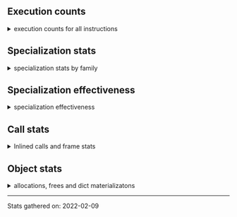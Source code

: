 ## Execution counts

<details>
<summary> execution counts for all instructions </summary>

| Name | Count | Self | Cumulative | Miss ratio |
| --- | --: | --: | --: | --: |
| LOAD_FAST | 9931880481 | 14.1% | 14.1% |  |
| LOAD_CONST | 3415423066 | 4.8% | 18.9% |  |
| STORE_FAST__STORE_FAST | 3329530318 | 4.7% | 23.6% |  |
| STORE_FAST__LOAD_FAST | 3113599779 | 4.4% | 28.0% |  |
| LOAD_FAST__LOAD_FAST | 3094883528 | 4.4% | 32.4% |  |
| LOAD_ATTR_INSTANCE_VALUE | 2702784099 | 3.8% | 36.3% | 1.5% |
| RESUME | 2203170087 | 3.1% | 39.4% |  |
| PRECALL_FUNCTION | 2023890227 | 2.9% | 42.3% |  |
| RETURN_VALUE | 1991423770 | 2.8% | 45.1% |  |
| POP_JUMP_IF_FALSE | 1759707691 | 2.5% | 47.6% |  |
| PRECALL_METHOD | 1690472921 | 2.4% | 50.0% |  |
| LOAD_FAST__LOAD_CONST | 1636575188 | 2.3% | 52.3% |  |
| FOR_ITER | 1511056684 | 2.1% | 54.4% |  |
| BINARY_OP_ADD_INT | 1376767512 | 2.0% | 56.4% | 0.0% |
| JUMP_ABSOLUTE_QUICK | 1287379940 | 1.8% | 58.2% |  |
| LOAD_GLOBAL_BUILTIN | 1279213916 | 1.8% | 60.0% | 0.6% |
| COMPARE_OP_INT_JUMP | 1242545496 | 1.8% | 61.8% | 0.0% |
| LOAD_GLOBAL_MODULE | 1202944916 | 1.7% | 63.5% | 0.3% |
| POP_TOP | 1160148279 | 1.6% | 65.1% |  |
| BINARY_SUBSCR_ADAPTIVE | 1150542370 | 1.6% | 66.8% |  |
| CALL_PY_EXACT_ARGS | 1115097470 | 1.6% | 68.3% | 4.1% |
| BINARY_SUBSCR_LIST_INT | 1089463038 | 1.5% | 69.9% | 1.1% |
| UNPACK_SEQUENCE | 1077768771 | 1.5% | 71.4% |  |
| STORE_FAST | 1072918220 | 1.5% | 72.9% |  |
| SWAP | 1046586426 | 1.5% | 74.4% |  |
| COPY | 987443228 | 1.4% | 75.8% |  |
| BINARY_OP_MULTIPLY_FLOAT | 913473816 | 1.3% | 77.1% | 1.0% |
| LOAD_METHOD_CACHED | 835723077 | 1.2% | 78.3% | 3.0% |
| BINARY_OP | 688981854 | 1.0% | 79.3% |  |
| LOAD_ATTR_ADAPTIVE | 656982222 | 0.9% | 80.2% |  |
| CALL_ADAPTIVE | 601523350 | 0.9% | 81.0% |  |
| LOAD_CONST__LOAD_FAST | 595683423 | 0.8% | 81.9% |  |
| BINARY_OP_ADD_FLOAT | 559045891 | 0.8% | 82.7% | 1.2% |
| POP_JUMP_IF_TRUE | 558600899 | 0.8% | 83.5% |  |
| STORE_SUBSCR_ADAPTIVE | 549751407 | 0.8% | 84.3% |  |
| STORE_ATTR_INSTANCE_VALUE | 533834109 | 0.8% | 85.0% | 1.3% |
| BINARY_OP_SUBTRACT_INT | 491987579 | 0.7% | 85.7% | 0.6% |
| LOAD_METHOD_NO_DICT | 474682874 | 0.7% | 86.4% | 1.2% |
| BUILD_SLICE | 435110752 | 0.6% | 87.0% |  |
| LOAD_DEREF | 406043283 | 0.6% | 87.6% |  |
| CALL_NO_KW_BUILTIN_O | 373798474 | 0.5% | 88.1% | 0.5% |
| BINARY_OP_SUBTRACT_FLOAT | 371202510 | 0.5% | 88.6% | 2.8% |
| STORE_SUBSCR_LIST_INT | 365830772 | 0.5% | 89.1% |  |
| JUMP_FORWARD | 346062078 | 0.5% | 89.6% |  |
| CALL_NO_KW_ISINSTANCE | 308732016 | 0.4% | 90.1% |  |
| BINARY_OP_ADAPTIVE | 286416871 | 0.4% | 90.5% |  |
| LOAD_ATTR_WITH_HINT | 282547343 | 0.4% | 90.9% | 4.9% |
| LOAD_METHOD_ADAPTIVE | 281439164 | 0.4% | 91.3% |  |
| CONTAINS_OP | 255557706 | 0.4% | 91.6% |  |
| BUILD_TUPLE | 254405325 | 0.4% | 92.0% |  |
| CALL_NO_KW_LEN | 248084848 | 0.4% | 92.4% |  |
| GET_ITER | 244230483 | 0.3% | 92.7% |  |
| IS_OP | 242380335 | 0.3% | 93.0% |  |
| LOAD_ATTR_SLOT | 238691612 | 0.3% | 93.4% | 11.3% |
| BINARY_OP_MULTIPLY_INT | 232362807 | 0.3% | 93.7% | 0.8% |
| CALL_NO_KW_BUILTIN_FAST | 224463161 | 0.3% | 94.0% | 0.1% |
| CALL_NO_KW_METHOD_DESCRIPTOR_FAST | 218706615 | 0.3% | 94.3% |  |
| NOP | 213427100 | 0.3% | 94.6% |  |
| EXTENDED_ARG | 208421118 | 0.3% | 94.9% |  |
| YIELD_VALUE | 208346050 | 0.3% | 95.2% |  |
| POP_JUMP_IF_NONE | 181384559 | 0.3% | 95.5% |  |
| COMPARE_OP | 177245203 | 0.3% | 95.7% |  |
| POP_JUMP_IF_NOT_NONE | 161507774 | 0.2% | 96.0% |  |
| BINARY_SUBSCR_GETITEM | 144775506 | 0.2% | 96.2% | 0.0% |
| COMPARE_OP_ADAPTIVE | 144659274 | 0.2% | 96.4% |  |
| CALL_NO_KW_LIST_APPEND | 123803629 | 0.2% | 96.6% |  |
| BINARY_SUBSCR_DICT | 118780324 | 0.2% | 96.7% |  |
| BINARY_SUBSCR_TUPLE_INT | 112874411 | 0.2% | 96.9% | 2.0% |
| LOAD_ATTR_MODULE | 111442533 | 0.2% | 97.0% | 2.0% |
| CALL_BUILTIN_CLASS | 107183841 | 0.2% | 97.2% | 0.0% |
| STORE_ATTR_SLOT | 103828758 | 0.1% | 97.3% | 1.7% |
| CALL_NO_KW_METHOD_DESCRIPTOR_NOARGS | 102880250 | 0.1% | 97.5% | 0.0% |
| COPY_FREE_VARS | 75350912 | 0.1% | 97.6% |  |
| LIST_APPEND | 64196572 | 0.1% | 97.7% |  |
| BINARY_OP_ADD_UNICODE | 61464056 | 0.1% | 97.8% | 0.1% |
| MAKE_FUNCTION | 60781916 | 0.1% | 97.9% |  |
| BUILD_LIST | 60034573 | 0.1% | 97.9% |  |
| BUILD_MAP | 59108363 | 0.1% | 98.0% |  |
| MAKE_CELL | 57652935 | 0.1% | 98.1% |  |
| CALL_NO_KW_STR_1 | 55981059 | 0.1% | 98.2% |  |
| KW_NAMES | 55638939 | 0.1% | 98.3% |  |
| COMPARE_OP_FLOAT_JUMP | 55015752 | 0.1% | 98.3% | 0.1% |
| JUMP_IF_FALSE_OR_POP | 54978386 | 0.1% | 98.4% |  |
| LOAD_METHOD_CLASS | 54451150 | 0.1% | 98.5% | 0.1% |
| CALL_BUILTIN_FAST_WITH_KEYWORDS | 51980784 | 0.1% | 98.6% | 0.6% |
| CALL | 51401318 | 0.1% | 98.6% |  |
| CALL_NO_KW_TYPE_1 | 50575512 | 0.1% | 98.7% |  |
| COMPARE_OP_STR_JUMP | 50202044 | 0.1% | 98.8% | 0.6% |
| STORE_ATTR_WITH_HINT | 47523736 | 0.1% | 98.9% | 2.4% |
| LOAD_GLOBAL | 46505770 | 0.1% | 98.9% |  |
| SEND | 43219153 | 0.1% | 99.0% |  |
| RETURN_GENERATOR | 42512059 | 0.1% | 99.0% |  |
| CALL_FUNCTION_EX | 42154638 | 0.1% | 99.1% |  |
| CALL_NO_KW_METHOD_DESCRIPTOR_O | 40546517 | 0.1% | 99.2% | 0.0% |
| JUMP_NO_INTERRUPT | 39050663 | 0.1% | 99.2% |  |
| CALL_PY_WITH_DEFAULTS | 37533815 | 0.1% | 99.3% | 0.1% |
| STORE_SUBSCR_DICT | 37300543 | 0.1% | 99.3% |  |
| STORE_ATTR_ADAPTIVE | 36378436 | 0.1% | 99.4% |  |
| LOAD_METHOD | 35148385 | 0.0% | 99.4% |  |
| LOAD_CLOSURE | 34249850 | 0.0% | 99.5% |  |
| JUMP_IF_TRUE_OR_POP | 33972598 | 0.0% | 99.5% |  |
| DICT_MERGE | 33242534 | 0.0% | 99.6% |  |
| UNARY_NOT | 33047271 | 0.0% | 99.6% |  |
| STORE_DEREF | 28775170 | 0.0% | 99.7% |  |
| STORE_NAME | 21894544 | 0.0% | 99.7% |  |
| LOAD_ATTR | 20401561 | 0.0% | 99.7% |  |
| UNARY_NEGATIVE | 14881078 | 0.0% | 99.7% |  |
| MAP_ADD | 14626288 | 0.0% | 99.8% |  |
| LOAD_METHOD_MODULE | 14496036 | 0.0% | 99.8% | 0.5% |
| CALL_NO_KW_TUPLE_1 | 14028957 | 0.0% | 99.8% | 0.0% |
| UNARY_INVERT | 13699443 | 0.0% | 99.8% |  |
| LOAD_NAME | 13136417 | 0.0% | 99.8% |  |
| IMPORT_FROM | 11216572 | 0.0% | 99.8% |  |
| IMPORT_NAME | 9953540 | 0.0% | 99.9% |  |
| STORE_GLOBAL | 8785290 | 0.0% | 99.9% |  |
| DELETE_SUBSCR | 8675771 | 0.0% | 99.9% |  |
| LOAD_GLOBAL_ADAPTIVE | 7914936 | 0.0% | 99.9% |  |
| FORMAT_VALUE | 7242173 | 0.0% | 99.9% |  |
| PUSH_EXC_INFO | 6952319 | 0.0% | 99.9% |  |
| POP_EXCEPT | 6952319 | 0.0% | 99.9% |  |
| JUMP_IF_NOT_EXC_MATCH | 6852003 | 0.0% | 99.9% |  |
| LIST_EXTEND | 6370512 | 0.0% | 99.9% |  |
| LIST_TO_TUPLE | 5638161 | 0.0% | 100.0% |  |
| STORE_ATTR | 4956068 | 0.0% | 100.0% |  |
| BUILD_STRING | 4163211 | 0.0% | 100.0% |  |
| GET_YIELD_FROM_ITER | 3689690 | 0.0% | 100.0% |  |
| BEFORE_WITH | 3369955 | 0.0% | 100.0% |  |
| BINARY_SUBSCR | 3225611 | 0.0% | 100.0% |  |
| JUMP_ABSOLUTE | 1849398 | 0.0% | 100.0% |  |
| DELETE_ATTR | 1833891 | 0.0% | 100.0% |  |
| DELETE_FAST | 1684406 | 0.0% | 100.0% |  |
| BUILD_CONST_KEY_MAP | 1225311 | 0.0% | 100.0% |  |
| LOAD_BUILD_CLASS | 1145277 | 0.0% | 100.0% |  |
| BUILD_SET | 1115339 | 0.0% | 100.0% |  |
| STORE_SUBSCR | 931304 | 0.0% | 100.0% |  |
| RERAISE | 775165 | 0.0% | 100.0% |  |
| RAISE_VARARGS | 581809 | 0.0% | 100.0% |  |
| GET_AWAITABLE | 478800 | 0.0% | 100.0% |  |
| DICT_UPDATE | 325417 | 0.0% | 100.0% |  |
| BINARY_OP_INPLACE_ADD_UNICODE | 325402 | 0.0% | 100.0% | 73.7% |
| DELETE_NAME | 182012 | 0.0% | 100.0% |  |
| SET_ADD | 154916 | 0.0% | 100.0% |  |
| IMPORT_STAR | 49027 | 0.0% | 100.0% |  |
| SET_UPDATE | 18280 | 0.0% | 100.0% |  |
| WITH_EXCEPT_START | 16089 | 0.0% | 100.0% |  |
| LOAD_CLASSDEREF | 1966 | 0.0% | 100.0% |  |
| DELETE_DEREF | 1680 | 0.0% | 100.0% |  |
| SETUP_ANNOTATIONS | 1507 | 0.0% | 100.0% |  |


</details>

## Specialization stats

<details>
<summary> specialization stats by family </summary>

### BINARY_SUBSCR

<details>
<summary> specialization stats for BINARY_SUBSCR family </summary>

| Kind | Count | Ratio |
| --: | --: | --: |
|  unquickened |      3225611 | 0.1% |
|     deferred |   1132454138 | 46.1% |
|        deopt |       276810 | 0.0% |
|          hit |   1306353674 | 53.2% |
|         miss |     14765424 | 0.6% |

#### Specialization attempts

|  | Count | Ratio |
| --: | --: | --: |
| Success | 585730 | 3.2% |
| Failure | 17502502 | 96.8% |

| Failure kind | Count | Ratio |
| --: | --: | --: |
| array int | 10680434 | 61.0% |
| list slice | 3528624 | 20.2% |
| buffer int | 1631426 | 9.3% |
| buffer slice | 497328 | 2.8% |
| other | 477293 | 2.7% |
| string int | 375976 | 2.1% |
| string slice | 232968 | 1.3% |
| tuple slice | 71367 | 0.4% |
| sequence int | 7042 | 0.0% |
| array slice | 44 | 0.0% |


</details>

### STORE_SUBSCR

<details>
<summary> specialization stats for STORE_SUBSCR family </summary>

| Kind | Count | Ratio |
| --: | --: | --: |
|  unquickened |       931304 | 0.1% |
|     deferred |    541088579 | 57.2% |
|          hit |    403131315 | 42.7% |

#### Specialization attempts

|  | Count | Ratio |
| --: | --: | --: |
| Success | 194458 | 2.2% |
| Failure | 8468370 | 97.8% |

| Failure kind | Count | Ratio |
| --: | --: | --: |
| array int | 4347625 | 51.3% |
| list slice | 2486943 | 29.4% |
| bytearray int | 996227 | 11.8% |
| dict subclass no override | 323164 | 3.8% |
| py simple | 185399 | 2.2% |
| out of range | 114916 | 1.4% |
| other | 13927 | 0.2% |
| array slice | 147 | 0.0% |
| py other | 22 | 0.0% |


</details>

### UNPACK_SEQUENCE

<details>
<summary> specialization stats for UNPACK_SEQUENCE family </summary>

| Kind | Count | Ratio |
| --: | --: | --: |
|  unquickened |   1077768771 | 100.0% |

#### Specialization attempts

|  | Count | Ratio |
| --: | --: | --: |
| Success | 0 | 0.0% |
| Failure | 1077768771 | 100.0% |

| Failure kind | Count | Ratio |
| --: | --: | --: |
| tuple | 755442381 | 70.1% |
| list | 322116829 | 29.9% |
| other | 209561 | 0.0% |


</details>

### FOR_ITER

<details>
<summary> specialization stats for FOR_ITER family </summary>

| Kind | Count | Ratio |
| --: | --: | --: |
|  unquickened |   1511056684 | 100.0% |

#### Specialization attempts

|  | Count | Ratio |
| --: | --: | --: |
| Success | 0 | 0.0% |
| Failure | 1511056684 | 100.0% |

| Failure kind | Count | Ratio |
| --: | --: | --: |
| list | 557496871 | 36.9% |
| range | 525211601 | 34.8% |
| other | 109241059 | 7.2% |
| enumerate | 90049075 | 6.0% |
| set | 66878418 | 4.4% |
| dict items | 61162856 | 4.0% |
| tuple | 59689897 | 4.0% |
| generator | 31323818 | 2.1% |
| itertools | 7140510 | 0.5% |
| dict keys | 1028528 | 0.1% |
| string | 961901 | 0.1% |
| bytes | 647051 | 0.0% |
| dict values | 225099 | 0.0% |


</details>

### STORE_ATTR

<details>
<summary> specialization stats for STORE_ATTR family </summary>

| Kind | Count | Ratio |
| --: | --: | --: |
|  unquickened |      4956068 | 0.7% |
|     deferred |     35238016 | 4.9% |
|        deopt |       171455 | 0.0% |
|          hit |    675579280 | 93.1% |
|         miss |      9607323 | 1.3% |

#### Specialization attempts

|  | Count | Ratio |
| --: | --: | --: |
| Success | 636527 | 55.8% |
| Failure | 503893 | 44.2% |

| Failure kind | Count | Ratio |
| --: | --: | --: |
| overriding descriptor | 159794 | 31.7% |
| overridden | 151324 | 30.0% |
| out of range | 97855 | 19.4% |
| not managed dict | 37992 | 7.5% |
| method | 27240 | 5.4% |
| mutable class | 18691 | 3.7% |
| non object slot | 9872 | 2.0% |
| property | 1125 | 0.2% |


</details>

### LOAD_ATTR

<details>
<summary> specialization stats for LOAD_ATTR family </summary>

| Kind | Count | Ratio |
| --: | --: | --: |
|  unquickened |     20401561 | 0.5% |
|     deferred |    645245423 | 16.1% |
|        deopt |      1564892 | 0.0% |
|          hit |   3250399399 | 81.2% |
|         miss |     85066188 | 2.1% |

#### Specialization attempts

|  | Count | Ratio |
| --: | --: | --: |
| Success | 2795656 | 23.8% |
| Failure | 8941143 | 76.2% |

| Failure kind | Count | Ratio |
| --: | --: | --: |
| overridden | 2763933 | 30.9% |
| out of range | 1993033 | 22.3% |
| overriding descriptor | 1684893 | 18.8% |
| not managed dict | 992113 | 11.1% |
| property | 631829 | 7.1% |
| method | 544192 | 6.1% |
| non object slot | 198359 | 2.2% |
| mutable class | 125167 | 1.4% |
| module attr not found | 7624 | 0.1% |


</details>

### COMPARE_OP

<details>
<summary> specialization stats for COMPARE_OP family </summary>

| Kind | Count | Ratio |
| --: | --: | --: |
|  unquickened |    177245203 | 10.6% |
|     deferred |    142018893 | 8.5% |
|        deopt |        15831 | 0.0% |
|          hit |   1346842734 | 80.8% |
|         miss |       920558 | 0.1% |

#### Specialization attempts

|  | Count | Ratio |
| --: | --: | --: |
| Success | 265207 | 10.0% |
| Failure | 2375174 | 90.0% |

| Failure kind | Count | Ratio |
| --: | --: | --: |
| float long | 931206 | 39.2% |
| set | 579290 | 24.4% |
| different types | 201994 | 8.5% |
| other | 125465 | 5.3% |
| not followed by cond jump | 121274 | 5.1% |
| bool | 114707 | 4.8% |
| tuple | 101165 | 4.3% |
| big int | 95765 | 4.0% |
| bytes | 44720 | 1.9% |
| baseobject | 34478 | 1.5% |
| list | 21259 | 0.9% |
| long float | 3766 | 0.2% |
| string | 85 | 0.0% |


</details>

### LOAD_GLOBAL

<details>
<summary> specialization stats for LOAD_GLOBAL family </summary>

| Kind | Count | Ratio |
| --: | --: | --: |
|  unquickened |     46505770 | 1.8% |
|     deferred |      5059176 | 0.2% |
|        deopt |       100209 | 0.0% |
|          hit |   2470897183 | 97.5% |
|         miss |     11261649 | 0.4% |

#### Specialization attempts

|  | Count | Ratio |
| --: | --: | --: |
| Success | 2855760 | 100.0% |
| Failure | 0 | 0.0% |

| Failure kind | Count | Ratio |
| --: | --: | --: |


</details>

### BINARY_OP

<details>
<summary> specialization stats for BINARY_OP family </summary>

| Kind | Count | Ratio |
| --: | --: | --: |
|  unquickened |    688981854 | 13.8% |
|     deferred |    281599667 | 5.7% |
|        deopt |       594196 | 0.0% |
|          hit |   3974970821 | 79.9% |
|         miss |     31658752 | 0.6% |

#### Specialization attempts

|  | Count | Ratio |
| --: | --: | --: |
| Success | 845389 | 17.5% |
| Failure | 3971815 | 82.5% |

| Failure kind | Count | Ratio |
| --: | --: | --: |
| other | 2185998 | 55.0% |
| different types | 1785817 | 45.0% |


</details>

### LOAD_METHOD

<details>
<summary> specialization stats for LOAD_METHOD family </summary>

| Kind | Count | Ratio |
| --: | --: | --: |
|  unquickened |     35148385 | 2.1% |
|     deferred |    276106725 | 16.3% |
|        deopt |       571209 | 0.0% |
|          hit |   1348781232 | 79.8% |
|         miss |     30571905 | 1.8% |

#### Specialization attempts

|  | Count | Ratio |
| --: | --: | --: |
| Success | 1471905 | 27.6% |
| Failure | 3860534 | 72.4% |

| Failure kind | Count | Ratio |
| --: | --: | --: |
| has managed dict | 1273472 | 33.0% |
| has dict | 1091610 | 28.3% |
| instance attribute | 697359 | 18.1% |
| overridden | 253271 | 6.6% |
| class method obj | 216083 | 5.6% |
| metaclass attribute | 210112 | 5.4% |
| non overriding descriptor | 51456 | 1.3% |
| builtin class method | 23446 | 0.6% |
| mutable class | 13843 | 0.4% |
| not descriptor | 9050 | 0.2% |
| other | 8450 | 0.2% |
| property | 7182 | 0.2% |
| is attr | 2935 | 0.1% |
| overriding descriptor | 1635 | 0.0% |
| object slot | 567 | 0.0% |
| non object slot | 63 | 0.0% |


</details>

### CALL

<details>
<summary> specialization stats for CALL family </summary>

| Kind | Count | Ratio |
| --: | --: | --: |
|  unquickened |     51401318 | 2.0% |
|     deferred |    589564882 | 23.1% |
|        deopt |       886362 | 0.0% |
|          hit |   1868024623 | 73.1% |
|         miss |     48120003 | 1.9% |

#### Specialization attempts

|  | Count | Ratio |
| --: | --: | --: |
| Success | 2909906 | 24.3% |
| Failure | 9048562 | 75.7% |

| Failure kind | Count | Ratio |
| --: | --: | --: |
| bound method | 2136721 | 23.6% |
| python class | 1245467 | 13.8% |
| complex parameters | 1242451 | 13.7% |
| pycfunction with keywords | 887021 | 9.8% |
| class no vectorcall | 726609 | 8.0% |
| kwnames | 664960 | 7.3% |
| pycfunction | 576284 | 6.4% |
| pycfunction noargs | 407992 | 4.5% |
| class mutable | 327405 | 3.6% |
| other | 222312 | 2.5% |
| bad call flags | 179897 | 2.0% |
| pycfunction fast with keywords | 166293 | 1.8% |
| cmethod | 147990 | 1.6% |
| str | 79833 | 0.9% |
| method wrapper | 32561 | 0.4% |
| operator wrapper | 4766 | 0.1% |


</details>


</details>

## Specialization effectiveness

<details>
<summary> specialization effectiveness </summary>

| Instructions | Count | Ratio |
| :-- | --: | --: |
| Basic | 43766320202 | 62.0% |
| Not specialized | 7565202361 | 10.7% |
| Specialized | 19234386704 | 27.3% |


</details>

## Call stats

<details>
<summary> Inlined calls and frame stats </summary>

|  | Count | Ratio |
| :-- | --: | --: |
| Calls to PyEval_EvalDefault | 626328986 | 27.8% |
| Calls to Python functions inlined | 1628007250 | 72.2% |
| Frames pushed | 2003478149 | 88.9% |
| Frame objects created | 21829965 | 1.0% |


</details>

## Object stats

<details>
<summary> allocations, frees and dict materializatons </summary>

|  | Count | Ratio |
| :-- | --: | --: |
| Allocations | 3981673359 |  |
| Frees | 3899741124 |  |
| New values | 70587937 |  |
| Materialize dict (on request) | 3021414 | 4.3% |
| Materialize dict (new key) | 1972788 | 2.8% |
| Materialize dict (too big) | 0 | 0.0% |


</details>

---
Stats gathered on: 2022-02-09

